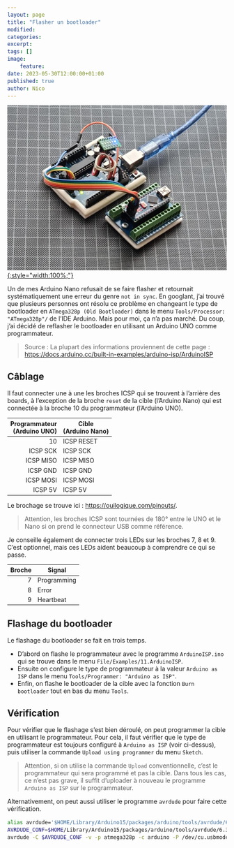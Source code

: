 ```yaml
---
layout: page
title: "Flasher un bootloader"
modified:
categories:
excerpt:
tags: []
image:
    feature:
date: 2023-05-30T12:00:00+01:00
published: true
author: Nico
---
```


[![Flasher un bootloader — ouilogique.com][i1]{:style="width:100%;"}][i1]

[i1]: ../../files/2023-05-30-flasher-un-bootloader/images/2023-05-30-flasher-un-bootloader-001_lowres.jpg

Un de mes Arduino Nano refusait de se faire flasher et retournait systématiquement une erreur du genre `not in sync`.
En googlant, j’ai trouvé que plusieurs personnes ont résolu ce problème en changeant le type de bootloader en `ATmega328p (Old Bootloader)` dans le menu `Tools/Processor: "ATmega328p"/` de l’IDE Arduino.
Mais pour moi, ça n’a pas marché. Du coup, j’ai décidé de reflasher le bootloader en utilisant un Arduino UNO comme programmateur.

> Source : La plupart des informations proviennent de cette page : <https://docs.arduino.cc/built-in-examples/arduino-isp/ArduinoISP>

## Câblage

Il faut connecter une à une les broches ICSP qui se trouvent à l’arrière des boards, à l’exception de la broche `reset` de la cible (l’Arduino Nano) qui est connectée à la broche 10 du programmateur (l’Arduino UNO).

| Programmateur<br>(Arduino UNO) | Cible<br>(Arduino Nano) |
| -----------------------------: | ----------------------- |
|                             10 | ICSP RESET              |
|                       ICSP SCK | ICSP SCK                |
|                      ICSP MISO | ICSP MISO               |
|                       ICSP GND | ICSP GND                |
|                      ICSP MOSI | ICSP MOSI               |
|                        ICSP 5V | ICSP 5V                 |

Le brochage se trouve ici : <https://ouilogique.com/pinouts/>.

> Attention, les broches ICSP sont tournées de 180° entre le UNO et le Nano si on prend le connecteur USB comme référence.

Je conseille également de connecter trois LEDs sur les broches 7, 8 et 9.
C’est optionnel, mais ces LEDs aident beaucoup à comprendre ce qui se passe.

| Broche | Signal      |
| -----: | ----------- |
|      7 | Programming |
|      8 | Error       |
|      9 | Heartbeat   |

## Flashage du bootloader

Le flashage du bootloader se fait en trois temps.

-   D’abord on flashe le programmateur avec le programme `ArduinoISP.ino` qui se trouve dans le menu `File/Examples/11.ArduinoISP`.
-   Ensuite on configure le type de programmateur à la valeur `Arduino as ISP` dans le menu `Tools/Programmer: "Arduino as ISP"`.
-   Enfin, on flashe le bootloader de la cible avec la fonction `Burn bootloader` tout en bas du menu `Tools`.

## Vérification

Pour vérifier que le flashage s’est bien déroulé, on peut programmer la cible en utilisant le programmateur. Pour cela, il faut vérifier que le type de programmateur est toujours configuré à `Arduino as ISP` (voir ci-dessus), puis utiliser la commande `Upload using programmer` du menu `Sketch`.

> Attention, si on utilise la commande `Upload` conventionnelle, c’est le programmateur qui sera programmé et pas la cible. Dans tous les cas, ce n’est pas grave, il suffit d’uploader à nouveau le programme `Arduino as ISP` sur le programmateur.

Alternativement, on peut aussi utiliser le programme `avrdude` pour faire cette vérification.

```bash
alias avrdude='$HOME/Library/Arduino15/packages/arduino/tools/avrdude/6.3.0-arduino17/bin/avrdude'
AVRDUDE_CONF=$HOME/Library/Arduino15/packages/arduino/tools/avrdude/6.3.0-arduino17/etc/avrdude.conf
avrdude -C $AVRDUDE_CONF -v -p atmega328p -c arduino -P /dev/cu.usbmodem4012401
```

